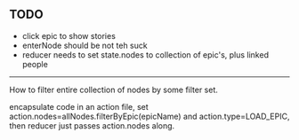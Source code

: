 ## TODO

* click epic to show stories
* enterNode should be not teh suck
* reducer needs to set state.nodes to collection of epic's, plus linked people

------------
How to filter entire collection of nodes by some filter set.

encapsulate code in an action file, set action.nodes=allNodes.filterByEpic(epicName) and action.type=LOAD_EPIC, then reducer just passes action.nodes along.


